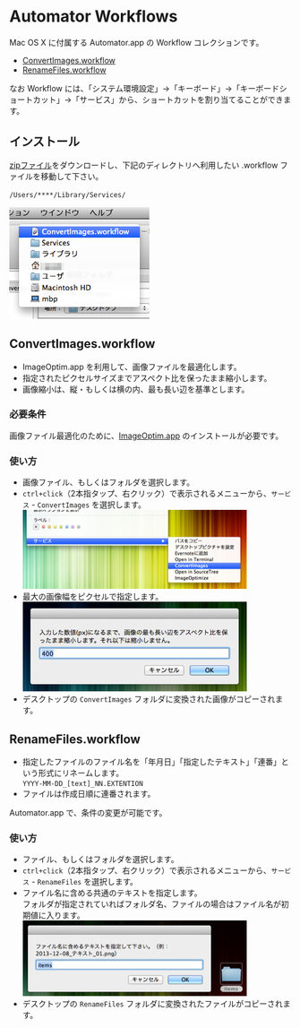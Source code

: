 # Automator Workflows

Mac OS X に付属する Automator.app の Workflow コレクションです。

* [ConvertImages.workflow](https://github.com/DriftwoodJP/automator-workflows/tree/master#convertimagesworkflow)
* [RenameFiles.workflow](https://github.com/DriftwoodJP/automator-workflows/tree/master#renamefilesworkflow)

なお Workflow には、「システム環境設定」→「キーボード」→「キーボードショートカット」→「サービス」から、ショートカットを割り当てることができます。




## インストール

[zipファイル](https://github.com/DriftwoodJP/automator-workflows/archive/master.zip)をダウンロードし、下記のディレクトリへ利用したい .workflow ファイルを移動して下さい。

`/Users/****/Library/Services/`

![install](./docs/img/ci1.png)




## ConvertImages.workflow

* ImageOptim.app を利用して、画像ファイルを最適化します。
* 指定されたピクセルサイズまでアスペクト比を保ったまま縮小します。
* 画像縮小は、縦・もしくは横の内、最も長い辺を基準とします。


### 必要条件

画像ファイル最適化のために、[ImageOptim.app](http://imageoptim.com/) のインストールが必要です。


### 使い方

* 画像ファイル、もしくはフォルダを選択します。
* `ctrl+click`（2本指タップ、右クリック）で表示されるメニューから、`サービス` - `ConvertImages` を選択します。  
![select](./docs/img/ci2.png)
* 最大の画像幅をピクセルで指定します。  
![setting](./docs/img/ci3.png)
* デスクトップの `ConvertImages` フォルダに変換された画像がコピーされます。




## RenameFiles.workflow

* 指定したファイルのファイル名を「年月日」「指定したテキスト」「連番」という形式にリネームします。  
`YYYY-MM-DD_[text]_NN.EXTENTION`
* ファイルは作成日順に連番されます。

Automator.app で、条件の変更が可能です。


### 使い方

* ファイル、もしくはフォルダを選択します。
* `ctrl+click`（2本指タップ、右クリック）で表示されるメニューから、`サービス` - `RenameFiles` を選択します。  
* ファイル名に含める共通のテキストを指定します。  
フォルダが指定されていればフォルダ名、ファイルの場合はファイル名が初期値に入ります。  
![setting](./docs/img/rf1.png)
* デスクトップの `RenameFiles` フォルダに変換されたファイルがコピーされます。
